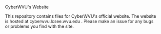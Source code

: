 CyberWVU's Website

This repository contains files for CyberWVU's official website. The website is hosted at cyberwvu.lcsee.wvu.edu . Please make an issue for any bugs or problems you find with the site.